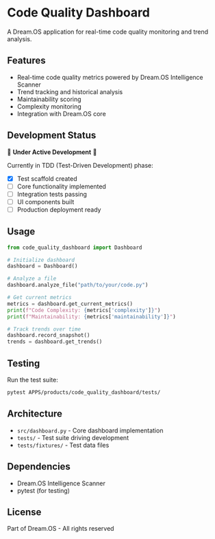 # Code Quality Dashboard

A Dream.OS application for real-time code quality monitoring and trend analysis.

## Features

- Real-time code quality metrics powered by Dream.OS Intelligence Scanner
- Trend tracking and historical analysis
- Maintainability scoring
- Complexity monitoring
- Integration with Dream.OS core

## Development Status

🚧 **Under Active Development** 🚧

Currently in TDD (Test-Driven Development) phase:
- [x] Test scaffold created
- [ ] Core functionality implemented
- [ ] Integration tests passing
- [ ] UI components built
- [ ] Production deployment ready

## Usage

```python
from code_quality_dashboard import Dashboard

# Initialize dashboard
dashboard = Dashboard()

# Analyze a file
dashboard.analyze_file("path/to/your/code.py")

# Get current metrics
metrics = dashboard.get_current_metrics()
print(f"Code Complexity: {metrics['complexity']}")
print(f"Maintainability: {metrics['maintainability']}")

# Track trends over time
dashboard.record_snapshot()
trends = dashboard.get_trends()
```

## Testing

Run the test suite:
```bash
pytest APPS/products/code_quality_dashboard/tests/
```

## Architecture

- `src/dashboard.py` - Core dashboard implementation
- `tests/` - Test suite driving development
- `tests/fixtures/` - Test data files

## Dependencies

- Dream.OS Intelligence Scanner
- pytest (for testing)

## License

Part of Dream.OS - All rights reserved 